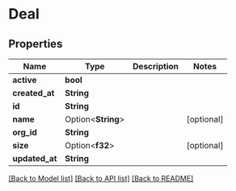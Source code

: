 # Deal

## Properties

Name | Type | Description | Notes
------------ | ------------- | ------------- | -------------
**active** | **bool** |  | 
**created_at** | **String** |  | 
**id** | **String** |  | 
**name** | Option<**String**> |  | [optional]
**org_id** | **String** |  | 
**size** | Option<**f32**> |  | [optional]
**updated_at** | **String** |  | 

[[Back to Model list]](../README.md#documentation-for-models) [[Back to API list]](../README.md#documentation-for-api-endpoints) [[Back to README]](../README.md)



